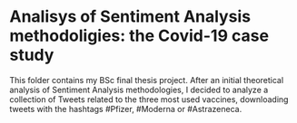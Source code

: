 # Analisys of Sentiment Analysis methodoligies: the Covid-19 case study
This folder contains my BSc final thesis project.
After an initial theoretical analysis of Sentiment Analysis methodologies, I decided to analyze a collection of Tweets related to the three most used
vaccines, downloading tweets with the hashtags #Pfizer, #Moderna or #Astrazeneca.
